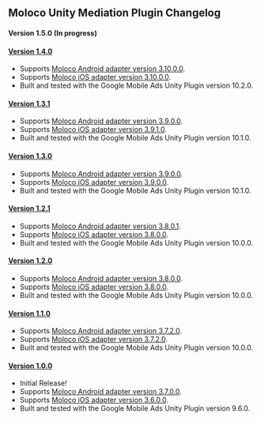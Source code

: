 ## Moloco Unity Mediation Plugin Changelog

#### Version 1.5.0 (In progress)

#### [Version 1.4.0](https://dl.google.com/googleadmobadssdk/mediation/unity/moloco/MolocoUnityAdapter-1.4.0.zip)
- Supports [Moloco Android adapter version 3.10.0.0](https://github.com/googleads/googleads-mobile-android-mediation/blob/main/ThirdPartyAdapters/moloco/CHANGELOG.md#version-31000).
- Supports [Moloco iOS adapter version 3.10.0.0](https://github.com/googleads/googleads-mobile-ios-mediation/blob/main/adapters/Moloco/CHANGELOG.md#version-31000).
- Built and tested with the Google Mobile Ads Unity Plugin version 10.2.0.

#### [Version 1.3.1](https://dl.google.com/googleadmobadssdk/mediation/unity/moloco/MolocoUnityAdapter-1.3.1.zip)
- Supports [Moloco Android adapter version 3.9.0.0](https://github.com/googleads/googleads-mobile-android-mediation/blob/main/ThirdPartyAdapters/moloco/CHANGELOG.md#version-3900).
- Supports [Moloco iOS adapter version 3.9.1.0](https://github.com/googleads/googleads-mobile-ios-mediation/blob/main/adapters/Moloco/CHANGELOG.md#version-3910).
- Built and tested with the Google Mobile Ads Unity Plugin version 10.1.0.

#### [Version 1.3.0](https://dl.google.com/googleadmobadssdk/mediation/unity/moloco/MolocoUnityAdapter-1.3.0.zip)
- Supports [Moloco Android adapter version 3.9.0.0](https://github.com/googleads/googleads-mobile-android-mediation/blob/main/ThirdPartyAdapters/moloco/CHANGELOG.md#version-3900).
- Supports [Moloco iOS adapter version 3.9.0.0](https://github.com/googleads/googleads-mobile-ios-mediation/blob/main/adapters/Moloco/CHANGELOG.md#version-3900).
- Built and tested with the Google Mobile Ads Unity Plugin version 10.1.0.

#### [Version 1.2.1](https://dl.google.com/googleadmobadssdk/mediation/unity/moloco/MolocoUnityAdapter-1.2.1.zip)
- Supports [Moloco Android adapter version 3.8.0.1](https://github.com/googleads/googleads-mobile-android-mediation/blob/main/ThirdPartyAdapters/moloco/CHANGELOG.md#version-3801).
- Supports [Moloco iOS adapter version 3.8.0.0](https://github.com/googleads/googleads-mobile-ios-mediation/blob/main/adapters/Moloco/CHANGELOG.md#version-3800).
- Built and tested with the Google Mobile Ads Unity Plugin version 10.0.0.

#### [Version 1.2.0](https://dl.google.com/googleadmobadssdk/mediation/unity/moloco/MolocoUnityAdapter-1.2.0.zip)
- Supports [Moloco Android adapter version 3.8.0.0](https://github.com/googleads/googleads-mobile-android-mediation/blob/main/ThirdPartyAdapters/moloco/CHANGELOG.md#version-3800).
- Supports [Moloco iOS adapter version 3.8.0.0](https://github.com/googleads/googleads-mobile-ios-mediation/blob/main/adapters/Moloco/CHANGELOG.md#version-3800).
- Built and tested with the Google Mobile Ads Unity Plugin version 10.0.0.

#### [Version 1.1.0](https://dl.google.com/googleadmobadssdk/mediation/unity/moloco/MolocoUnityAdapter-1.1.0.zip)
- Supports [Moloco Android adapter version 3.7.2.0](https://github.com/googleads/googleads-mobile-android-mediation/blob/main/ThirdPartyAdapters/moloco/CHANGELOG.md#version-3720).
- Supports [Moloco iOS adapter version 3.7.2.0](https://github.com/googleads/googleads-mobile-ios-mediation/blob/main/adapters/Moloco/CHANGELOG.md#version-3720).
- Built and tested with the Google Mobile Ads Unity Plugin version 10.0.0.

#### [Version 1.0.0](https://dl.google.com/googleadmobadssdk/mediation/unity/moloco/MolocoUnityAdapter-1.0.0.zip)
- Initial Release!
- Supports [Moloco Android adapter version 3.7.0.0](https://github.com/googleads/googleads-mobile-android-mediation/blob/main/ThirdPartyAdapters/moloco/CHANGELOG.md#version-3700).
- Supports [Moloco iOS adapter version 3.6.0.0](https://github.com/googleads/googleads-mobile-ios-mediation/blob/main/adapters/Moloco/CHANGELOG.md#version-3600).
- Built and tested with the Google Mobile Ads Unity Plugin version 9.6.0.
